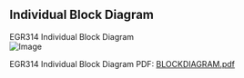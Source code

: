 ## Individual Block Diagram

EGR314 Individual Block Diagram   
![Image](https://github.com/user-attachments/assets/a6123ad8-b459-47c6-8e5f-b8c3a3b2238d)

EGR314 Individual Block Diagram PDF:
[BLOCKDIAGRAM.pdf](https://github.com/user-attachments/files/19830142/BLOCKDIAGRAM.pdf)

